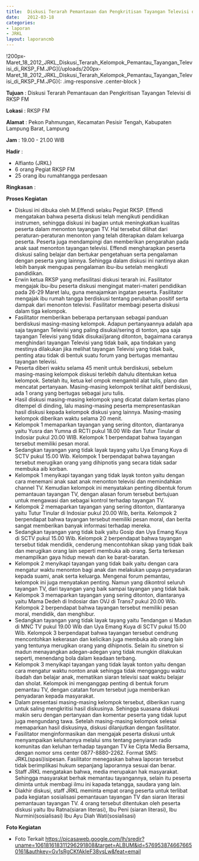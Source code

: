 ```yaml
---	
title: 	Diskusi Terarah Pemantauan dan Pengkritisan Tayangan Televisi di RKSP FM
date: 	2012-03-18
categories:	
- laporan	
- JRKL	
layout: laporancmb	
---	
```

	
!200px-Maret_18_2012_JRKL_Diskusi_Terarah_Kelompok_Pemantau_Tayangan_Televisi_di_RKSP_FM.JPG](/uploads/200px-Maret_18_2012_JRKL_Diskusi_Terarah_Kelompok_Pemantau_Tayangan_Televisi_di_RKSP_FM.JPG){: .img-responsive .center-block }	
	
**Tujuan** :	Diskusi Terarah Pemantauan dan Pengkritisan Tayangan Televisi di RKSP FM
	
**Lokasi** :	RKSP FM
	
**Alamat** : 	Pekon Pahmungan, Kecamatan Pesisir Tengah, Kabupaten Lampung Barat, Lampung
	
**Jam** :	19.00 - 21.00 WIB
	
**Hadir** :	
*	Alfianto (JRKL)
*	6 orang Pegiat RKSP FM
*	25 orang ibu rumahtangga perdesaan

**Ringkasan** :	

**Proses Kegiatan**
*	Diskusi ini dibuka oleh M.Effendi selaku Pegiat RKSP. Effendi mengatakan bahwa peserta diskusi telah mengikuti pendidikan instrumen, sehingga diskusi ini bagian untuk meningkatkan kualitas peserta dalam menonton tayangan TV. Hal tersebut dilihat dari peraturan-peraturan menonton yang telah diterapkan dalam keluarga peserta. Peserta juga mendampingi dan memberikan pengarahan pada anak saat menonton tayangan televisi. Effendi mengharapkan peserta diskusi saling belajar dan bertukar pengetahuan serta pengalaman dengan peserta yang lainnya. Sehingga dalam diskusi ini nantinya akan lebih banyak mengupas pengalaman ibu-ibu setelah mengikuti pandidikan.
*	Erwin ketua RKSP yang mefasilitasi diskusi terarah ini. Fasilitator mengajak ibu-ibu peserta diskusi mengingat materi-materi pendidikan pada 26-29 Maret lalu, guna menajamkan ingatan peserta. Fasilitator mengajak ibu rumah tangga berdiskusi tentang perubahan positif serta dampak dari menonton televisi. Fasilitator membagi peserta diskusi dalam tiga kelompok.
*	Fasilitator memberikan beberapa pertanyaan sebagai panduan berdiskusi masing-masing kelompok. Adapun pertanyaannya adalah apa saja tayangan Televisi yang paling disukai/sering di tonton, apa saja tayangan Televisi yang tidak disukai/jarang ditonton, bagaimana caranya menghindari tayangan Televisi yang tidak baik, apa tindakan yang mestinya dilakukan jika melihat tayangan Televisi yang tidak baik, penting atau tidak di bentuk suatu forum yang bertugas memantau tayangan televisi.
*	Peserta diberi waktu selama 45 menit untuk berdiskusi, sebelum masing-masing kelompok diskusi terlebih dahulu ditentukan ketua kelompok. Setelah itu, ketua kel ompok mengambil alat tulis, plano dan mencatat pertanyaan. Masing-masing kelompok terlihat aktif berdiskusi, ada 1 orang yang bertugas sebagai juru tulis.
*	Hasil diskusi masing-masing kelompok yang dicatat dalam kertas plano ditempel di dinding, lalu masing-masing peserta mempresentasikan hasil diskusi kepada kelompok diskusi yang lainnya. Masing-masing kelompok diberikan waktu selama 20 menit.
*	Kelompok 1 memaparkan tayangan yang sering ditonton, diantaranya yaitu Yusra dan Yumna di RCTI pukul 18.00 Wib dan Tutur Tinular di Indosiar pukul 20.00 WIB. Kelompok 1 berpendapat bahwa tayangan tersebut memiliki pesan moral.
*	Sedangkan tayangan yang tidak layak tayang yaitu Uya Emang Kuya di SCTV pukul 15.00 Wib. Kelompok 1 berpendapat bahwa tayangan tersebut merugikan orang yang dihipnotis yang secara tidak sadar membuka aib korban.
*	Kelompok 1 menyikapi tayangan yang tidak layak tonton yaitu dengan cara menemani anak saat anak menonton televisi dan memindahkan channel TV. Kemudian kelompok ini menyatakan penting dibentuk forum pemantauan tayangan TV, dengan alasan forum tersebut bertujuan untuk mengawasi dan sebagai kontrol terhadap tayangan TV.
*	Kelompok 2 memaparkan tayangan yang sering ditonton, diantaranya yaitu Tutur Tinular di Indosiar pukul 20.00 Wib, berita. Kelompok 2 berpendapat bahwa tayangan tersebut memiliki pesan moral, dan berita sangat memberikan banyak informasi terhadap mereka.
*	Sedangkan tayangan yang tidak baik yaitu Gosip dan Uya Emang Kuya di SCTV pukul 15.00 Wib. Kelompok 2 berpendapat bahwa tayangan tersebut tidak mendidik, cenderung mencontohkan sikap yang tidak baik dan merugikan orang lain seperti membuka aib orang. Serta terkesan menampilkan gaya hidup mewah dan ke barat-baratan.
*	Kelompok 2 menyikapi tayangan yang tidak baik yaitu dengan cara mengatur waktu menonton bagi anak dan melakukan upaya penyadaran kepada suami, anak serta keluarga. Mengenai forum pemantau, kelompok ini juga menyatakan penting. Namun yang dikontrol seluruh tayangan TV, dari tayangan yang baik sampai tayangan yang tidak baik.
*	Kelompok 3 memaparkan tayangan yang sering ditonton, diantaranya yaitu Mama Dedeh di Indosiar dan OVJ di Trans7 pukul 20.00 Wib. Kelompok 2 berpendapat bahwa tayangan tersebut memiliki pesan moral, mendidik, dan menghibur.
*	Sedangkan tayangan yang tidak layak tayang yaitu Tendangan si Madun di MNC TV pukul 19.00 Wib dan Uya Emang Kuya di SCTV pukul 15.00 Wib. Kelompok 3 berpendapat bahwa tayangan tersebut cendrung mencontohkan kekerasan dan kelicikan juga membuka aib orang lain yang tentunya merugikan orang yang dihipnotis. Selain itu sinetron si madun menayangkan adegan-adegan yang tidak mungkin dilakukan seperti, menendang bola dalam keadaan terbang.
*	Kelompok 3 menyikapi tayangan yang tidak layak tonton yaitu dengan cara mengatur waktu nonton anak sehingga tidak mengganggu waktu ibadah dan belajar anak, mematikan siaran televisi saat waktu belajar dan sholat. Kelompok ini menganggap penting di bentuk forum pemantau TV, dengan catatan forum tersebut juga memberikan penyadaran kepada masyarakat.
*	Dalam presentasi masing-masing kelompok tersebut, diberikan ruang untuk saling mengkritisi hasil diskusinya. Sehingga suasana diskusi makin seru dengan pertanyaan dan komentar peserta yang tidak luput juga mengundang tawa. Setelah masing-masing kelompok selesai memaparkan hasil diskusinya, diskusi dilanjutkan dengan fasilitator.
*	Fasilitator menginformasikan dan mengajak peserta diskusi untuk menyampaikan keluhannya melalui sms tentang penyiaran radio komunitas dan keluhan terhadap tayangan TV ke Cipta Media Bersama, dengan nomor sms center 0877-8880-2262. Format SMS: JRKL(spasi)isipesan. Fasilitator menegaskan bahwa laporan tersebut tidak berimplikasi hukum sepanjang laporannya sesuai dan benar.
*	Staff JRKL mengatakan bahwa, media merupakan hak masyarakat. Sehingga masyarakat berhak memantau tayangannya, selain itu peserta diminta untuk membagi ilmu ini kapada tetangga, saudara yang lain.
*	Diakhir diskusi, staff JRKL meminta empat orang peserta untuk terlibat pada kegiatan sosialisasi pemantauan tayangan TV dan siaran literasi pemantauan tayangan TV. 4 orang tersebut ditentukan oleh peserta diskusi yaitu Ibu Ratna(siaran literasi), Ibu Peni (siaran literasi), Ibu Nurmini(sosialisasi) Ibu Ayu Diah Wati(sosialisasi)

**Foto Kegiatan**
*	Foto Terkait https://picasaweb.google.com/lh/sredir?uname=106181618311296291808&target=ALBUM&id=5769538746676650161&authkey=Gv1sRgCKfAkIeF38vsLw&feat=email
